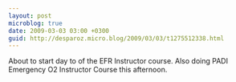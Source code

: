 ```yaml
---
layout: post
microblog: true
date: 2009-03-03 03:00 +0300
guid: http://desparoz.micro.blog/2009/03/03/t1275512338.html
---
```

About to start day to of the EFR Instructor course.  Also doing PADI Emergency O2 Instructor Course this afternoon.
